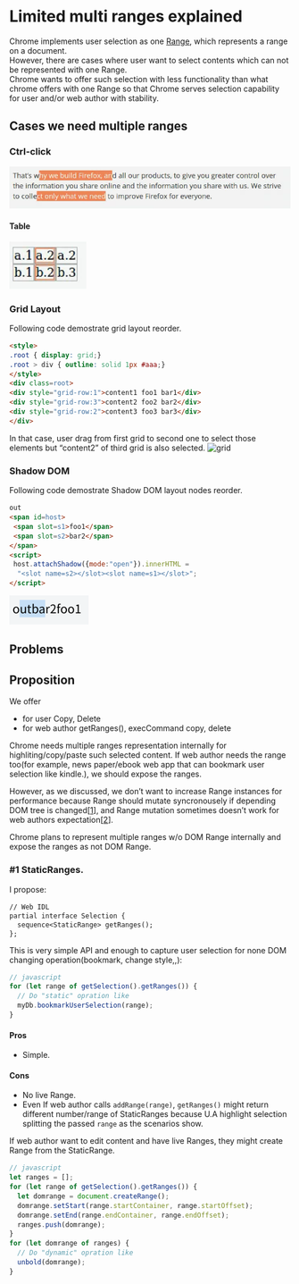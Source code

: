 # Limited multi ranges explained

Chrome implements user selection as one [Range](https://www.w3.org/TR/dom/#range), which represents a range
 on a document.  
However, there are cases where user want to select contents which can not
be represented with one Range.  
Chrome wants to offer such selection with less functionality than what chrome offers with one Range
so that Chrome serves selection capability for user and/or web author with stability.

## Cases we need multiple ranges
### Ctrl-click
![img](resources/ctrl-click.png)  
#### Table
![table](resources/table.png)  

### Grid Layout
Following code demostrate grid layout reorder.
```html
<style>
.root { display: grid;}
.root > div { outline: solid 1px #aaa;}
</style>
<div class=root>
<div style="grid-row:1">content1 foo1 bar1</div>
<div style="grid-row:3">content2 foo2 bar2</div>
<div style="grid-row:2">content3 foo3 bar3</div>
</div>
```
In that case, user drag from first grid to second one to select those elements but
“content2” of third grid is also selected.
![grid](https://github.com/yoichio/public-documents/blob/master/resources/grid.png)

### Shadow DOM
Following code demostrate Shadow DOM layout nodes reorder.
```html
out
<span id=host>
 <span slot=s1>foo1</span>
 <span slot=s2>bar2</span>
</span>
<script>
 host.attachShadow({mode:"open"}).innerHTML =
  "<slot name=s2></slot><slot name=s1></slot>";
</script>
```
![img](resources/shadow.png)  

## Problems


## Proposition
We offer
- for user
Copy, Delete
- for web author
getRanges(), execCommand copy, delete

Chrome needs multiple ranges representation internally for highliting/copy/paste such selected content.
If web author needs the range too(for example, news paper/ebook web app that can bookmark user selection like kindle.), we should expose the ranges.

However, as we discussed, we don’t want to increase Range instances for performance because Range should
mutate syncronousely if depending DOM tree is changed[[1](https://github.com/w3c/input-events/issues/38#issuecomment-252309333)], and Range mutation sometimes doesn’t work for web authors expectation[[2](https://github.com/w3c/selection-api/issues/41#issuecomment-289924788)].

Chrome plans to represent multiple ranges w/o DOM Range internally and expose the ranges as not DOM Range.

### #1 StaticRanges.
I propose:
```webidl
// Web IDL
partial interface Selection {
  sequence<StaticRange> getRanges();
};
```
This is very simple API and enough to capture user selection for none DOM changing operation(bookmark, change style,,):
```javascript
// javascript
for (let range of getSelection().getRanges()) {
  // Do "static" opration like
  myDb.bookmarkUserSelection(range);
}
```

#### Pros
- Simple.
#### Cons
- No live Range.
- Even If web author calls ```addRange(range)```, ```getRanges()``` might return different
number/range of StaticRanges because U.A highlight selection splitting the passed ```range```
as the scenarios show. 

If web author want to edit content and have live Ranges, they might
create Range from the StaticRange.
```javascript
// javascript
let ranges = [];
for (let range of getSelection().getRanges()) {
  let domrange = document.createRange();
  domrange.setStart(range.startContainer, range.startOffset);
  domrange.setEnd(range.endContainer, range.endOffset);
  ranges.push(domrange);
}
for (let domrange of ranges) {
  // Do "dynamic" opration like
  unbold(domrange);
}
```
